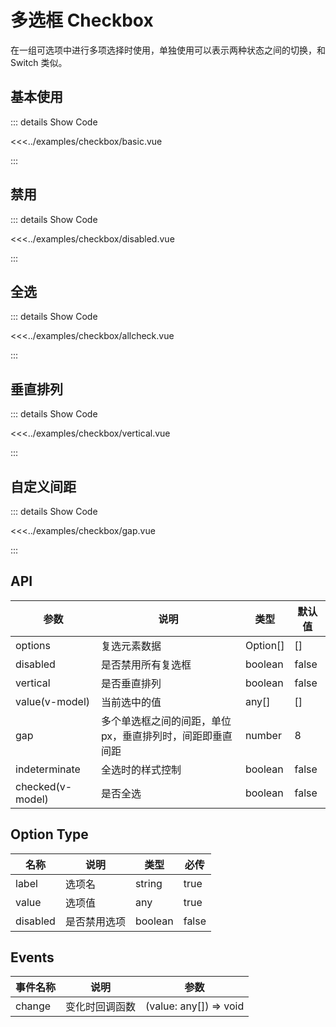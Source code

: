 # 多选框 Checkbox

在一组可选项中进行多项选择时使用，单独使用可以表示两种状态之间的切换，和 Switch 类似。

## 基本使用

<checkbox-basic />

::: details Show Code

<<<../examples/checkbox/basic.vue

:::

## 禁用

<checkbox-disabled />

::: details Show Code

<<<../examples/checkbox/disabled.vue

:::

## 全选

<checkbox-allcheck />

::: details Show Code

<<<../examples/checkbox/allcheck.vue

:::

## 垂直排列

<checkbox-vertical />

::: details Show Code

<<<../examples/checkbox/vertical.vue

:::

## 自定义间距

<checkbox-gap />

::: details Show Code

<<<../examples/checkbox/gap.vue

:::

## API

| 参数 | 说明 | 类型 | 默认值 |
|---|---|---|---|
| options | 复选元素数据 | Option[] | [] |
| disabled | 是否禁用所有复选框 | boolean | false |
| vertical | 是否垂直排列 | boolean | false |
| value(v-model) | 当前选中的值 | any[] | [] |
| gap | 多个单选框之间的间距，单位px，垂直排列时，间距即垂直间距 | number | 8 |
| indeterminate | 全选时的样式控制 | boolean | false |
| checked(v-model) | 是否全选 | boolean | false |

## Option Type

名称 | 说明 | 类型 | 必传
-- | -- | -- | --
label | 选项名 | string | true
value | 选项值 | any | true
disabled | 是否禁用选项 | boolean | false

## Events

事件名称 | 说明 | 参数
-- | -- | --
change | 变化时回调函数 | (value: any[]) => void
